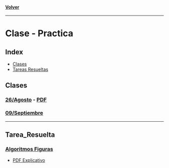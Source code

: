 #### [Volver](https://github.com/eastanganelli/UF_FICEN_AYUDANTIA_IRI_2022_2C/tree/main)
---
# Clase - Practica

## Index
- [Clases](#Clases)
- [Tareas Resueltas](#Tarea_Resuelta)

## Clases
### [26/Agosto](Clase_Practica\26_8) - [PDF](Clase_Practica\26_8\26_8.md)
### [09/Septiembre](Clase_Practica\9_9)
---
## Tarea_Resuelta
### [Algoritmos Figuras](Resolucion_Tarea/Tarea_III_Algoritmos_Figuras)
  - [PDF Explicativo](Resolucion_Tarea\Tarea_III_Algoritmos_Figuras\Tarea_Algoritmos_Graficos.pdf)

